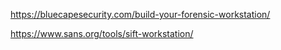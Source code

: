 https://bluecapesecurity.com/build-your-forensic-workstation/

https://www.sans.org/tools/sift-workstation/ 
